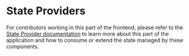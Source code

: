 # State Providers

For contributors working in this part of the frontend, please refer to the
[State Provider documentation](docs/frontend/state-management/README.md)
to learn more about this part of the application and how to consume or extend
the state managed by these components.

